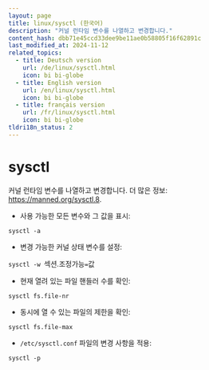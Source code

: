 ```yaml
---
layout: page
title: linux/sysctl (한국어)
description: "커널 런타임 변수를 나열하고 변경합니다."
content_hash: dbb71e45ccd33dee9be11ae0b58805f16f62891c
last_modified_at: 2024-11-12
related_topics:
  - title: Deutsch version
    url: /de/linux/sysctl.html
    icon: bi bi-globe
  - title: English version
    url: /en/linux/sysctl.html
    icon: bi bi-globe
  - title: français version
    url: /fr/linux/sysctl.html
    icon: bi bi-globe
tldri18n_status: 2
---
```

# sysctl

커널 런타임 변수를 나열하고 변경합니다.
더 많은 정보: <https://manned.org/sysctl.8>.

- 사용 가능한 모든 변수와 그 값을 표시:

`sysctl -a`

- 변경 가능한 커널 상태 변수를 설정:

`sysctl -w `<span class="tldr-var badge badge-pill bg-dark-lm bg-white-dm text-white-lm text-dark-dm font-weight-bold">섹션.조정가능</span>`=`<span class="tldr-var badge badge-pill bg-dark-lm bg-white-dm text-white-lm text-dark-dm font-weight-bold">값</span>

- 현재 열려 있는 파일 핸들러 수를 확인:

`sysctl fs.file-nr`

- 동시에 열 수 있는 파일의 제한을 확인:

`sysctl fs.file-max`

- `/etc/sysctl.conf` 파일의 변경 사항을 적용:

`sysctl -p`

